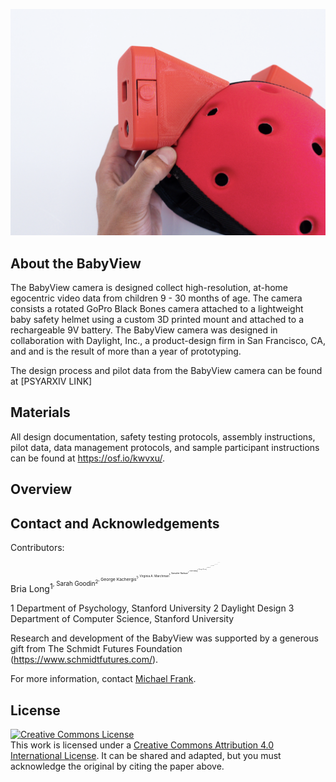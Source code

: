 ![logo.png](babyview_photo.png)

## About the BabyView

The BabyView camera is designed collect high-resolution, at-home egocentric video data from children 9 - 30 months of age.  The camera consists a rotated  GoPro Black Bones camera attached to a lightweight baby safety helmet using a custom 3D printed mount and attached to a rechargeable 9V battery. The BabyView camera was designed in collaboration with Daylight, Inc., a product-design firm in San Francisco, CA, and and is the result of more than a year of prototyping.


The design process and pilot data from the BabyView camera can be found at [PSYARXIV LINK]

## Materials 

All design documentation, safety testing protocols, assembly instructions, pilot data, data management protocols, and sample participant instructions can be found at https://osf.io/kwvxu/.

## Overview


## Contact and Acknowledgements


Contributors: 

Bria Long<sup>1<sup>, Sarah Goodin<sup>2<sup>, George Kachergis<sup>1<sup>, Virginia A. Marchman<sup>1<sup>, Samaher Radwan<sup>1<sup>, 
Violet Xiang<sup>1<sup>, Chengxu Zhuang<sup>1<sup>, Oliver Hsu<sup>2<sup>, Brett Newman<sup>2<sup>, Daniel L. K. Yamins<sup>1,3<sup>, Michael C. Frank<sup>1<sup>

1 Department of Psychology, Stanford University
2 Daylight Design
3 Department of Computer Science, Stanford University

Research and development of the BabyView was supported by a generous gift from The Schmidt Futures Foundation (https://www.schmidtfutures.com/).

For more information, contact [Michael Frank](http://web.stanford.edu/~mcfrank/).

## License

<a rel="license" href="http://creativecommons.org/licenses/by/4.0/"><img alt="Creative Commons License" style="border-width:0" src="https://i.creativecommons.org/l/by/4.0/88x31.png" /></a><br />This work is licensed under a <a rel="license" href="http://creativecommons.org/licenses/by/4.0/">Creative Commons Attribution 4.0 International License</a>. It can be shared and adapted, but you must acknowledge the original by citing the paper above. 
